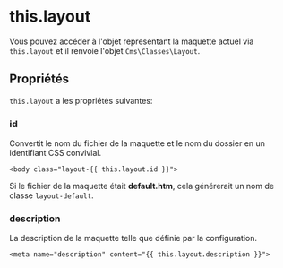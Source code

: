 # this.layout

Vous pouvez accéder à l'objet representant la maquette actuel via `this.layout` et il renvoie l'objet `Cms\Classes\Layout`.

## Propriétés

`this.layout` a les propriétés suivantes:

### id

Convertit le nom du fichier de la maquette et le nom du dossier en un identifiant CSS convivial.

    <body class="layout-{{ this.layout.id }}">

Si le fichier de la maquette était **default.htm**, cela générerait un nom de classe `layout-default`.

### description

La description de la maquette telle que définie par la configuration.

    <meta name="description" content="{{ this.layout.description }}">
